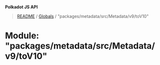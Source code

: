 **Polkadot JS API**

> [README](../README.md) / [Globals](../globals.md) / "packages/metadata/src/Metadata/v9/toV10"

# Module: "packages/metadata/src/Metadata/v9/toV10"
